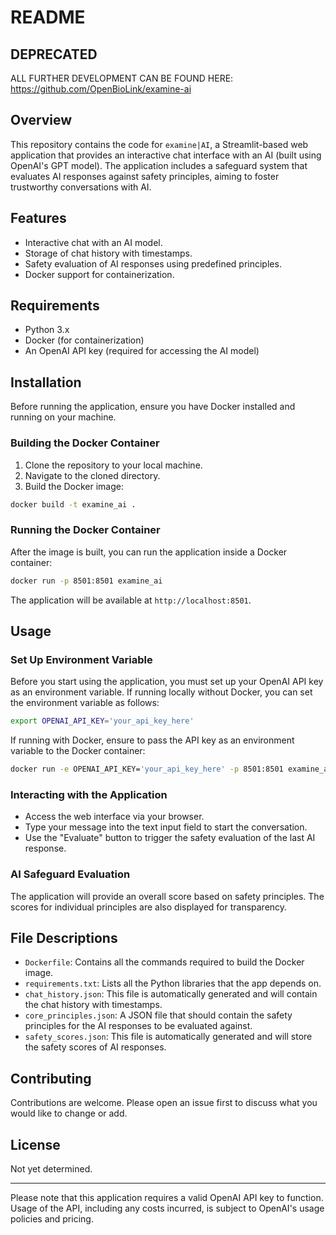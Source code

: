 # README

## DEPRECATED
ALL FURTHER DEVELOPMENT CAN BE FOUND HERE: https://github.com/OpenBioLink/examine-ai


## Overview

This repository contains the code for `examine|AI`, a Streamlit-based web application that provides an interactive chat interface with an AI (built using OpenAI's GPT model). The application includes a safeguard system that evaluates AI responses against safety principles, aiming to foster trustworthy conversations with AI.

## Features

- Interactive chat with an AI model.
- Storage of chat history with timestamps.
- Safety evaluation of AI responses using predefined principles.
- Docker support for containerization.

## Requirements

- Python 3.x
- Docker (for containerization)
- An OpenAI API key (required for accessing the AI model)

## Installation

Before running the application, ensure you have Docker installed and running on your machine.

### Building the Docker Container

1. Clone the repository to your local machine.
2. Navigate to the cloned directory.
3. Build the Docker image:

```sh
docker build -t examine_ai .
```

### Running the Docker Container

After the image is built, you can run the application inside a Docker container:

```sh
docker run -p 8501:8501 examine_ai
```

The application will be available at `http://localhost:8501`.

## Usage

### Set Up Environment Variable

Before you start using the application, you must set up your OpenAI API key as an environment variable. If running locally without Docker, you can set the environment variable as follows:

```sh
export OPENAI_API_KEY='your_api_key_here'
```

If running with Docker, ensure to pass the API key as an environment variable to the Docker container:

```sh
docker run -e OPENAI_API_KEY='your_api_key_here' -p 8501:8501 examine_ai
```

### Interacting with the Application

- Access the web interface via your browser.
- Type your message into the text input field to start the conversation.
- Use the "Evaluate" button to trigger the safety evaluation of the last AI response.

### AI Safeguard Evaluation

The application will provide an overall score based on safety principles. The scores for individual principles are also displayed for transparency.

## File Descriptions

- `Dockerfile`: Contains all the commands required to build the Docker image.
- `requirements.txt`: Lists all the Python libraries that the app depends on.
- `chat_history.json`: This file is automatically generated and will contain the chat history with timestamps.
- `core_principles.json`: A JSON file that should contain the safety principles for the AI responses to be evaluated against.
- `safety_scores.json`: This file is automatically generated and will store the safety scores of AI responses.

## Contributing

Contributions are welcome. Please open an issue first to discuss what you would like to change or add.

## License

Not yet determined.

---

Please note that this application requires a valid OpenAI API key to function. Usage of the API, including any costs incurred, is subject to OpenAI's usage policies and pricing.
